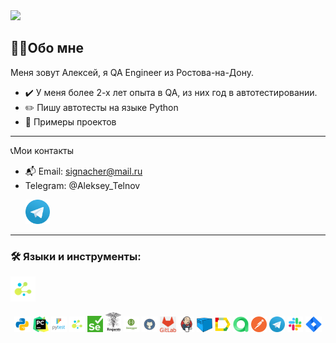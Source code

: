 <img src="https://media.giphy.com/media/ulZ7gQQz9jwZzv224n/giphy.gif" width="200"> 

## 👩‍💻Обо мне
Меня зовут Алексей, я QA Engineer из Ростова-на-Дону.
- :heavy_check_mark: У меня более 2-х лет опыта в QA, из них год в автотестировании.
- :pencil2: Пишу автотесты на языке Python
- :open_file_folder: Примеры проектов

---

  :telephone_receiver:Мои контакты
- :mailbox_with_mail: Email: signacher@mail.ru
- Telegram: @Aleksey_Telnov

<p>
  &#8287;&#8287;&#8287;&#8287;&#8287;
  <a href="https://t.me/Aleksey_Telnov"><img width="39px" alt="Telegram" title="Telegram" src="images/tg.png"></a>
  &#8287;
</p>

---

### 🛠️ Языки и инструменты:
<div>
  <img src="https://github.com/signacher/signacher/blob/main/images/selene.png" title="Selene" alt="Selene" width="40" height="40"/>&nbsp;
</div>
<p  align="center">
  <code><img width="5%" title="Python" src="images/python.png"></code>
  <code><img width="5%" title="Pycharm" src="images/pycharm.png"></code>
  <code><img width="5%" title="Pytest" src="images/pytest.png"></code>
  <code><img width="5%" title="Selene" src="images/selene.png"></code>
  <code><img width="5%" title="Selenium" src="images/selenium.png"></code>
  <code><img width="5%" title="Requests" src="images/requests.png"></code>
  <code><img width="5%" title="Swagger" src="images/swagger.png"></code>
  <code><img width="5%" title="GitHub" src="images/github.png"></code>
  <code><img width="5%" title="GitLab" src="images/Gitlab.png"></code>
  <code><img width="5%" title="Jenkins" src="images/jenkins.png"></code>
  <code><img width="5%" title="Selenoid" src="images/selenoid.png"></code>
  <code><img width="5%" title="Allure Report" src="images/allure_report.png"></code>
  <code><img width="5%" title="Allure TestOps" src="images/allure_testops.png"></code>
  <code><img width="5%" title="Postman" src="images/postman.png"></code>
  <code><img width="5%" title="Telegram" src="images/tg.png"></code>
  <code><img width="5%" title="Slack" src="images/slack.png"></code>
  <code><img width="5%" title="Jira" src="images/jira.png"></code>
</p>
